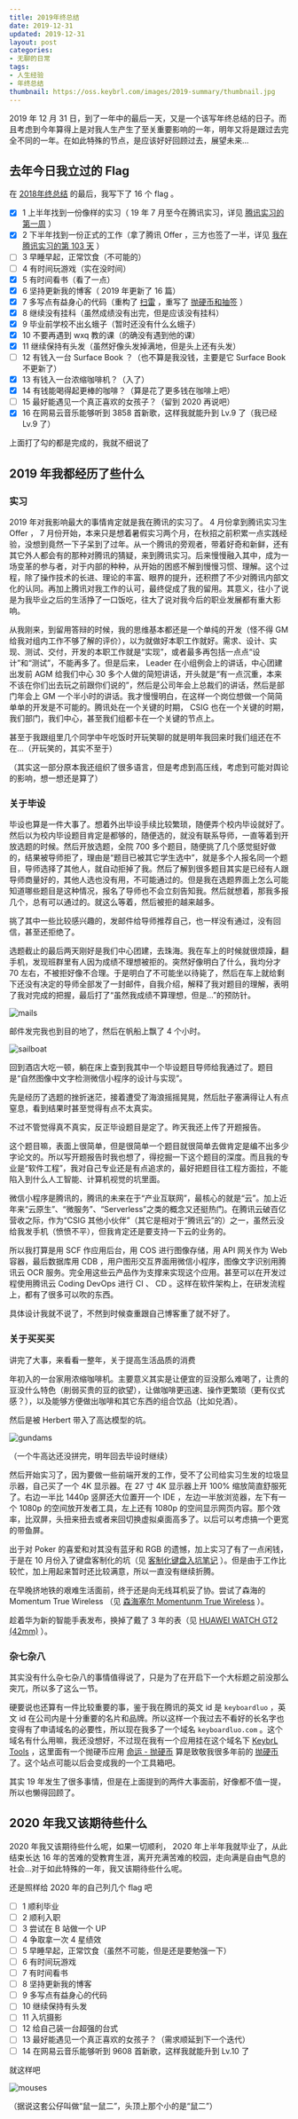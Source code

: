 ```yaml
---
title: 2019年终总结
date: 2019-12-31
updated: 2019-12-31
layout: post
categories:
- 无聊的日常
tags:
- 人生经验
- 年终总结
thumbnail: https://oss.keybrl.com/images/2019-summary/thumbnail.jpg
---
```


2019 年 12 月 31 日，到了一年中的最后一天，又是一个该写年终总结的日子。而且考虑到今年算得上是对我人生产生了至关重要影响的一年，明年又将是跟过去完全不同的一年。在如此特殊的节点，是应该好好回顾过去，展望未来...

## 去年今日我立过的 Flag

在 [2018年终总结](/boring-2018-12-31-summary/) 的最后，我写下了 16 个 flag 。

- [x] 1 上半年找到一份像样的实习（ 19 年 7 月至今在腾讯实习，详见 [腾讯实习的第一周](/boring-2019-07-13-my-first-week-in-tencent/) ）
- [x] 2 下半年找到一份正式的工作（拿了腾讯 Offer ，三方也签了一半，详见 [我在腾讯实习的第 103 天](/boring-2019-10-12-offer-from-tencent/) ）
- [ ] 3 早睡早起，正常饮食（不可能的）
- [ ] 4 有时间玩游戏（实在没时间）
- [x] 5 有时间看书（看了一点）
- [x] 6 坚持更新我的博客（ 2019 年更新了 16 篇）
- [x] 7 多写点有益身心的代码（重构了 [扫雷](https://mines.keybrl.com/#/difficulty) ，重写了 [抛硬币和抽签](https://tools.keyboardluo.com/#/fate/flip-a-coin) ）
- [x] 8 继续没有挂科（虽然成绩没有出完，但是应该没有挂科）
- [x] 9 毕业前学校不出幺蛾子（暂时还没有什么幺蛾子）
- [x] 10 不要再遇到 wxq 教的课（的确没有遇到他的课）
- [x] 11 继续保持有头发（虽然好像头发掉满地，但是头上还有头发）
- [ ] 12 有钱入一台 Surface Book ？（也不算是我没钱，主要是它 Surface Book 不更新了）
- [x] 13 有钱入一台浓缩咖啡机？（入了）
- [x] 14 有钱能喝得起更棒的咖啡？（算是花了更多钱在咖啡上吧）
- [ ] 15 最好能遇见一个真正喜欢的女孩子？（留到 2020 再说吧）
- [x] 16 在网易云音乐能够听到 3858 首新歌，这样我就能升到 Lv.9 了（我已经 Lv.9 了）

上面打了勾的都是完成的，我就不细说了

## 2019 年我都经历了些什么

### 实习

2019 年对我影响最大的事情肯定就是我在腾讯的实习了。 4 月份拿到腾讯实习生 Offer ， 7 月份开始，本来只是想着暑假实习两个月，在秋招之前积累一点实践经验，没想到竟然一下子呆到了过年。从一个腾讯的旁观者，带着好奇和新鲜，还有其它外人都会有的那种对腾讯的猜疑，来到腾讯实习。后来慢慢融入其中，成为一场变革的参与者，对于内部的种种，从开始的困惑不解到慢慢习惯、理解。这个过程，除了操作技术的长进、理论的丰富、眼界的提升，还积攒了不少对腾讯内部文化的认同。再加上腾讯对我工作的认可，最终促成了我的留用。其意义，往小了说是为我毕业之后的生活挣了一口饭吃，往大了说对我今后的职业发展都有重大影响。

从我刚来，到留用答辩的时候，我的思维基本都还是一个单纯的开发（怪不得 GM 给我对组内工作不够了解的评价），以为就做好本职工作就好。需求、设计、实现、测试、交付，开发的本职工作就是“实现”，或者最多再包括一点点“设计”和“测试”，不能再多了。但是后来， Leader 在小组例会上的讲话，中心团建出发前 AGM 给我们中心 30 多个人做的简短讲话，开头就是“有一点沉重，本来不该在你们出去玩之前跟你们说的”，然后是公司年会上总裁们的讲话，然后是部门年会上 GM 一个半小时的讲话。我才慢慢明白，在这样一个岗位想做一个简简单单的开发是不可能的。腾讯处在一个关键的时期， CSIG 也在一个关键的时期，我们部门，我们中心，甚至我们组都卡在一个关键的节点上。

甚至于我跟组里几个同学中午吃饭时开玩笑聊的就是明年我回来时我们组还在不在...（开玩笑的，其实不至于）

（其实这一部分原本我还组织了很多语言，但是考虑到高压线，考虑到可能对舆论的影响，想一想还是算了）

### 关于毕设

毕设也算是一件大事了。想着外出毕设手续比较繁琐，随便弄个校内毕设就好了。然后以为校内毕设题目肯定是都够的，随便选的，就没有联系导师，一直等着到开放选题的时候。然后开放选题，全院 700 多个题目，随便挑了几个感觉挺好做的，结果被导师拒了，理由是“题目已被其它学生选中”，就是多个人报名同一个题目，导师选择了其他人，就自动拒掉了我。然后了解到很多题目其实是已经有人跟导师商量好的，其他人选也没有用，不可能通过的。但是我在选题界面上怎么可能知道哪些题目是这种情况，报名了导师也不会立刻告知我。然后就想着，那我多报几个，总有可以通过的。就这么等着，然后被拒的越来越多。

挑了其中一些比较感兴趣的，发邮件给导师推荐自己，也一样没有通过，没有回信，甚至还拒绝了。

选题截止的最后两天刚好是我们中心团建，去珠海。我在车上的时候就很烦躁，翻手机，发现班群里有人因为成绩不理想被拒的。突然好像明白了什么，我均分才 70 左右，不被拒好像不合理。于是明白了不可能坐以待毙了，然后在车上就给剩下还没有决定的导师全部发了一封邮件，自我介绍，解释了我对题目的理解，表明了我对完成的把握，最后打了“虽然我成绩不算理想，但是...”的预防针。

![mails](https://oss.keybrl.com/images/2019-summary/mails.png)

邮件发完我也到目的地了，然后在帆船上飘了 4 个小时。

![sailboat](https://oss.keybrl.com/images/2019-summary/sailboat.jpg)

回到酒店大吃一顿，躺在床上查到我其中一个毕设题目导师给我通过了。题目是“自然图像中文字检测微信小程序的设计与实现”。

先是经历了选题的挫折迷茫，接着遭受了海浪摇摇晃晃，然后肚子塞满得让人有点窒息，看到结果时甚至觉得有点不太真实。

不过不管觉得真不真实，反正毕设题目是定了。昨天我还上传了开题报告。

这个题目嘛，表面上很简单，但是很简单一个题目就很简单去做肯定是编不出多少字论文的。所以写开题报告时我也想了，得挖掘一下这个题目的深度。而且我的专业是“软件工程”，我对自己专业还是有点追求的，最好把题目往工程方面拉，不能陷入到什么人工智能、计算机视觉的坑里面。

微信小程序是腾讯的，腾讯的未来在于“产业互联网”，最核心的就是“云”。加上近年来“云原生”、“微服务”、“Serverless”之类的概念又还挺热门。在腾讯云破百亿营收之际，作为“CSIG 其他小伙伴”（其它是相对于“腾讯云”的）之一，虽然云没给我发手机（愤愤不平），但我肯定还是要支持一下云的业务的。

所以我打算是用 SCF 作应用后台，用 COS 进行图像存储，用 API 网关作为 Web 容器，最后数据库用 CDB ，用户图形交互界面用微信小程序，图像文字识别用腾讯云 OCR 服务。完全用这些云产品作为支撑来实现这个应用。甚至可以在开发过程使用腾讯云 Coding DevOps 进行 CI 、 CD 。这样在软件架构上，在研发流程上，都有了很多可以吹的东西。

具体设计我就不说了，不然到时候查重跟自己博客重了就不好了。

### 关于买买买

讲完了大事，来看看一整年，关于提高生活品质的消费

年初入的一台家用浓缩咖啡机。主要意义其实是让便宜的豆没那么难喝了，让贵的豆没什么特色（削弱买贵的豆的欲望），让做咖啡更迅速、操作更繁琐（更有仪式感？），以及能够方便做出咖啡和其它东西的组合饮品（比如兑酒）。

然后是被 Herbert 带入了高达模型的坑。

![gundams](https://oss.keybrl.com/images/2019-summary/gundams.jpg)

（一个牛高达还没拼完，明年回去毕设时继续）

然后开始实习了，因为要做一些前端开发的工作，受不了公司给实习生发的垃圾显示器，自己买了一个 4K 显示器。在 27 寸 4K 显示器上开 100% 缩放简直舒服死了。右边一半比 1440p 竖屏还大位置开一个 IDE ，左边一半放浏览器，左下有一个 1080p 的空间放开发者工具，左上还有 1080p 的空间显示网页内容。那个效率，比双屏，头扭来扭去或者来回切换虚拟桌面高多了。以后可以考虑搞一个更宽的带鱼屏。

出于对 Poker 的喜爱和对其没有蓝牙和 RGB 的遗憾，加上实习了有了一点闲钱，于是在 10 月份入了键盘客制化的坑（见 [客制化键盘入坑笔记](/boring-2019-10-18-my-first-custom-keyboard/) ）。但是由于工作比较忙，加上用起来暂时还比较满意，所以一直没有继续折腾。

在早晚挤地铁的艰难生活面前，终于还是向无线耳机妥了协。尝试了森海的 Momentum True Wireless （见 [森海塞尔 Momentunm True Wireless](/buybuybuy-2019-10-20-momentum-true-wireless/) ）。

趁着华为新的智能手表发布，换掉了戴了 3 年的表（见 [HUAWEI WATCH GT2 (42mm)](/buybuybuy-2019-11-15-huawei-watch-gt2-42mm/) ）。

### 杂七杂八

其实没有什么杂七杂八的事情值得说了，只是为了在开启下一个大标题之前没那么突兀，所以多了这么一节。

硬要说也还算有一件比较重要的事，鉴于我在腾讯的英文 id 是 `keyboardluo` ，英文 id 在公司内是十分重要的名片和品牌。所以这样一个我过去不看好的长名字也变得有了申请域名的必要性，所以现在我多了一个域名 `keyboardluo.com` 。这个域名有什么用嘛，我还没想好，不过现在我有一个应用挂在这个域名下 [KeybrL Tools](https://tools.keyboardluo.com/) ，这里面有一个抛硬币应用 [命运 - 抛硬币](https://tools.keyboardluo.com/#/fate/flip-a-coin) 算是致敬我很多年前的 [抛硬币](https://coin.keybrl.com) 了。这个站点可能以后会变成我的一个工具箱吧。

其实 19 年发生了很多事情，但是在上面提到的两件大事面前，好像都不值一提，所以也懒得回顾了。

## 2020 年我又该期待些什么

2020 年我又该期待些什么呢，如果一切顺利， 2020 年上半年我就毕业了，从此结束长达 16 年的苦难的受教育生涯，离开充满苦难的校园，走向满是自由气息的社会...对于如此特殊的一年，我又该期待些什么呢。

还是照样给 2020 年的自己列几个 flag 吧

- [ ] 1 顺利毕业
- [ ] 2 顺利入职
- [ ] 3 尝试在 B 站做一个 UP
- [ ] 4 争取拿一次 4 星绩效
- [ ] 5 早睡早起，正常饮食（虽然不可能，但是还是要勉强一下）
- [ ] 6 有时间玩游戏
- [ ] 7 有时间看书
- [ ] 8 坚持更新我的博客
- [ ] 9 多写点有益身心的代码
- [ ] 10 继续保持有头发
- [ ] 11 入坑摄影
- [ ] 12 给自己装一台超强的台式
- [ ] 13 最好能遇见一个真正喜欢的女孩子？（需求顺延到下一个迭代）
- [ ] 14 在网易云音乐能够听到 9608 首新歌，这样我就能升到 Lv.10 了

就这样吧

![mouses](https://oss.keybrl.com/images/2019-summary/mouses.jpg)

（据说这套公仔叫做“鼠一鼠二”，头顶上那个小的是“鼠二”）
